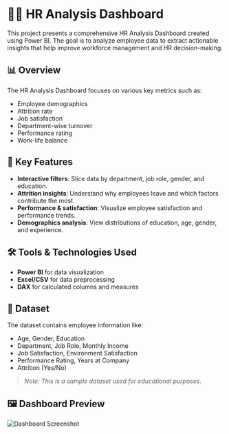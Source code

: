 # 🧑‍💼 HR Analysis Dashboard

This project presents a comprehensive HR Analysis Dashboard created using Power BI. The goal is to analyze employee data to extract actionable insights that help improve workforce management and HR decision-making.

## 📊 Overview

The HR Analysis Dashboard focuses on various key metrics such as:

- Employee demographics
- Attrition rate
- Job satisfaction
- Department-wise turnover
- Performance rating
- Work-life balance

## 🚀 Key Features

- **Interactive filters**: Slice data by department, job role, gender, and education.
- **Attrition insights**: Understand why employees leave and which factors contribute the most.
- **Performance & satisfaction**: Visualize employee satisfaction and performance trends.
- **Demographics analysis**: View distributions of education, age, gender, and experience.

## 🛠️ Tools & Technologies Used

- **Power BI** for data visualization
- **Excel/CSV** for data preprocessing
- **DAX** for calculated columns and measures

## 📁 Dataset

The dataset contains employee information like:

- Age, Gender, Education
- Department, Job Role, Monthly Income
- Job Satisfaction, Environment Satisfaction
- Performance Rating, Years at Company
- Attrition (Yes/No)

> *Note: This is a sample dataset used for educational purposes.*

## 🖼️ Dashboard Preview

![Dashboard Screenshot](assets/dashboard.png)


>
